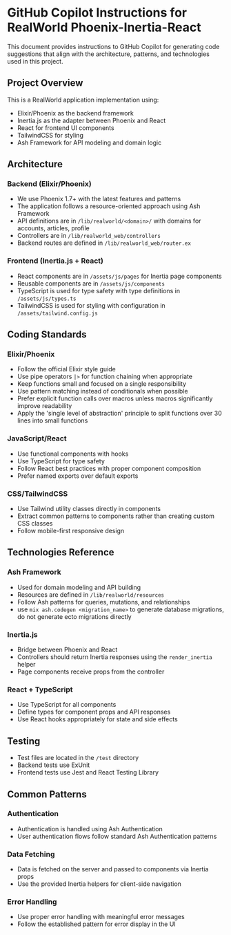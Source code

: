 # GitHub Copilot Instructions for RealWorld Phoenix-Inertia-React

This document provides instructions to GitHub Copilot for generating code suggestions that align with the architecture, patterns, and technologies used in this project.

## Project Overview

This is a RealWorld application implementation using:

- Elixir/Phoenix as the backend framework
- Inertia.js as the adapter between Phoenix and React
- React for frontend UI components
- TailwindCSS for styling
- Ash Framework for API modeling and domain logic

## Architecture

### Backend (Elixir/Phoenix)

- We use Phoenix 1.7+ with the latest features and patterns
- The application follows a resource-oriented approach using Ash Framework
- API definitions are in `/lib/realworld/<domain>/` with domains for accounts, articles, profile
- Controllers are in `/lib/realworld_web/controllers`
- Backend routes are defined in `/lib/realworld_web/router.ex`

### Frontend (Inertia.js + React)

- React components are in `/assets/js/pages` for Inertia page components
- Reusable components are in `/assets/js/components`
- TypeScript is used for type safety with type definitions in `/assets/js/types.ts`
- TailwindCSS is used for styling with configuration in `/assets/tailwind.config.js`

## Coding Standards

### Elixir/Phoenix

- Follow the official Elixir style guide
- Use pipe operators `|>` for function chaining when appropriate
- Keep functions small and focused on a single responsibility
- Use pattern matching instead of conditionals when possible
- Prefer explicit function calls over macros unless macros significantly improve readability
- Apply the 'single level of abstraction' principle to split functions over 30 lines into small functions

### JavaScript/React

- Use functional components with hooks
- Use TypeScript for type safety
- Follow React best practices with proper component composition
- Prefer named exports over default exports

### CSS/TailwindCSS

- Use Tailwind utility classes directly in components
- Extract common patterns to components rather than creating custom CSS classes
- Follow mobile-first responsive design

## Technologies Reference

### Ash Framework

- Used for domain modeling and API building
- Resources are defined in `/lib/realworld/resources`
- Follow Ash patterns for queries, mutations, and relationships
- use `mix ash.codegen <migration_name>` to generate database migrations, do not generate ecto migrations directly

### Inertia.js

- Bridge between Phoenix and React
- Controllers should return Inertia responses using the `render_inertia` helper
- Page components receive props from the controller

### React + TypeScript

- Use TypeScript for all components
- Define types for component props and API responses
- Use React hooks appropriately for state and side effects

## Testing

- Test files are located in the `/test` directory
- Backend tests use ExUnit
- Frontend tests use Jest and React Testing Library

## Common Patterns

### Authentication

- Authentication is handled using Ash Authentication
- User authentication flows follow standard Ash Authentication patterns

### Data Fetching

- Data is fetched on the server and passed to components via Inertia props
- Use the provided Inertia helpers for client-side navigation

### Error Handling

- Use proper error handling with meaningful error messages
- Follow the established pattern for error display in the UI
